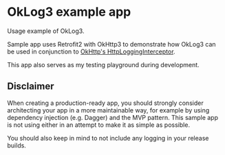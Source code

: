 # OkLog3 example app

Usage example of OkLog3. 

Sample app uses Retrofit2 with OkHttp3 to demonstrate how OkLog3 can be used in conjunction to [OkHttp's HttpLoggingInterceptor](https://github.com/square/okhttp/tree/master/okhttp-logging-interceptor).

This app also serves as my testing playground during development.

## Disclaimer

When creating a production-ready app, you should strongly consider architecting your app in a more maintainable way,
for example by using dependency injection (e.g. Dagger) and the MVP pattern. 
This sample app is not using either in an attempt to make it as simple as possible.

You should also keep in mind to not include any logging in your release builds.
